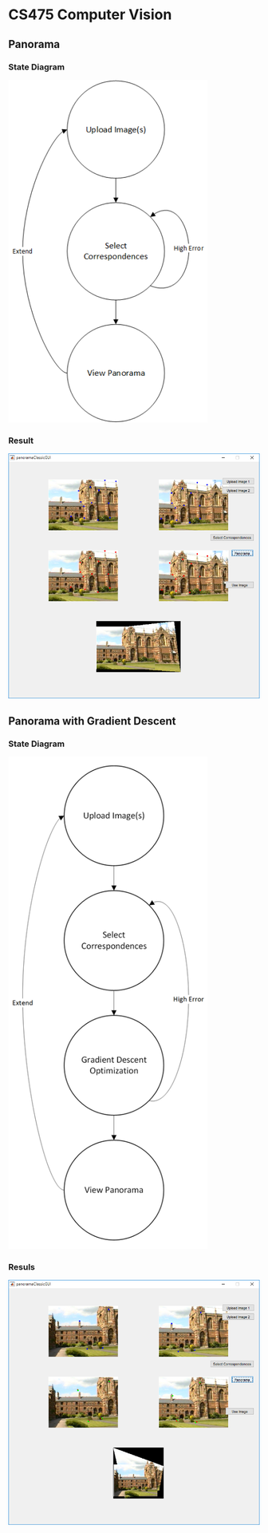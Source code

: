 # CS475 Computer Vision

## Panorama
### State Diagram

<img src="https://github.com/Uthmanhere/CS475-ComputerVision/blob/master/panoramaClassic/doc/state.png" width="400">

### Result

<img src="https://github.com/Uthmanhere/CS475-ComputerVision/blob/master/panoramaClassic/doc/result.PNG" width="800">

## Panorama with Gradient Descent
### State Diagram


<img src="https://github.com/Uthmanhere/CS475-ComputerVision/blob/master/panoramaClassicWithGradientDescnet/doc/state.png" width="400">

### Resuls

<img src="https://github.com/Uthmanhere/CS475-ComputerVision/blob/master/panoramaClassicWithGradientDescnet/doc/result.PNG" width="800">
